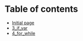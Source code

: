 # Table of contents

* [Initial page ](README.md)
* [3_if_var](doc/day3_if_var.md)
* [4_for_while](doc/day4_for_while.md)

